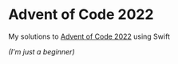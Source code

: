 # Advent of Code 2022

My solutions to [Advent of Code 2022](https://adventofcode.com/2022) using Swift

*(I'm just a beginner)*
